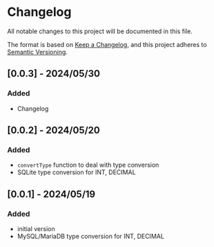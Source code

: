 # Changelog

All notable changes to this project will be documented in this file.

The format is based on [Keep a Changelog](https://keepachangelog.com/en/1.1.0/),
and this project adheres to [Semantic Versioning](https://semver.org/spec/v2.0.0.html).

## [0.0.3] - 2024/05/30
### Added
- Changelog

## [0.0.2] - 2024/05/20
### Added
- `convertType` function to deal with type conversion
- SQLite type conversion for INT, DECIMAL

## [0.0.1] - 2024/05/19

### Added
- initial version
- MySQL/MariaDB type conversion for INT, DECIMAL
